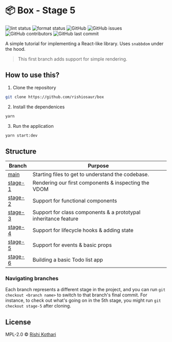 # 📦 Box - Stage 5

![lint status](https://github.com/rishiosaur/box/workflows/lint/badge.svg)
![format status](https://github.com/rishiosaur/box/workflows/format/badge.svg)
![GitHub](https://img.shields.io/github/license/rishiosaur/box)
![GitHub issues](https://img.shields.io/github/issues/rishiosaur/box)
![GitHub contributors](https://img.shields.io/github/contributors/rishiosaur/box)
![GitHub last commit](https://img.shields.io/github/last-commit/rishiosaur/box)

A simple tutorial for implementing a React-like library. Uses `snabbdom` under the hood.

> This first branch adds support for simple rendering.

## How to use this?

1. Clone the repository

```sh
git clone https://github.com/rishiosaur/box
```

2. Install the dependenices

```sh
yarn
```

3. Run the application

```sh
yarn start:dev
```

## Structure

| Branch                                   | Purpose                                                         |
| ---------------------------------------- | --------------------------------------------------------------- |
| [main](z.rishi.cx/g/box/)                | Starting files to get to understand the codebase.               |
| [stage-1](z.rishi.cx/g/box/tree/stage-1) | Rendering our first components & inspecting the VDOM            |
| [stage-2](z.rishi.cx/g/box/tree/stage-2) | Support for functional components                               |
| [stage-3](z.rishi.cx/g/box/tree/stage-3) | Support for class components & a prototypal inheritance feature |
| [stage-4](z.rishi.cx/g/box/tree/stage-4) | Support for lifecycle hooks & adding state                      |
| [stage-5](z.rishi.cx/g/box/tree/stage-5) | Support for events & basic props                                |
| [stage-6](z.rishi.cx/g/box/tree/stage-6) | Building a basic Todo list app                                  |

### Navigating branches

Each branch represents a different stage in the project, and you can run `git checkout <branch name>` to switch to that branch's final commit. For instance, to check out what's going on in the 5th stage, you might run `git checkout stage-5` after cloning.

## License

MPL-2.0 © [Rishi Kothari](mailto:hey@rishi.cx)
